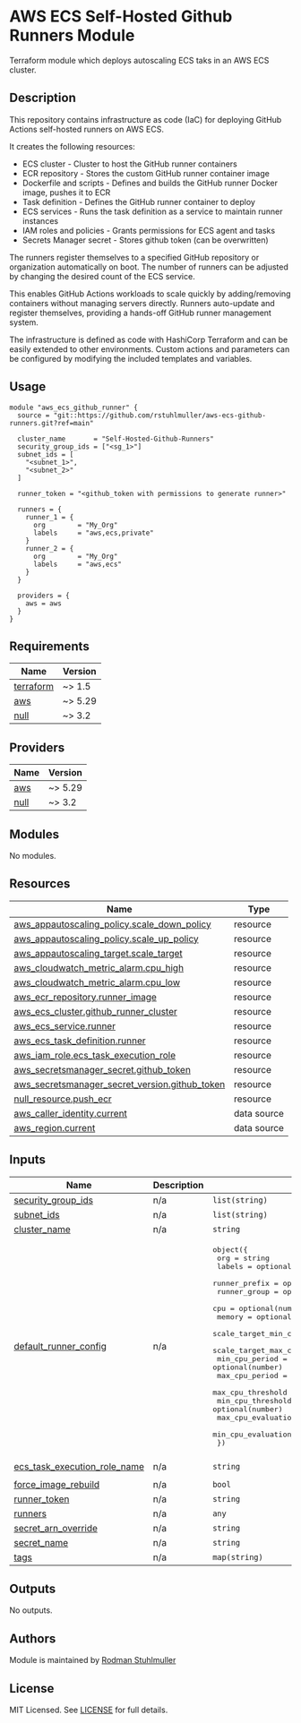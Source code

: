 # AWS ECS Self-Hosted Github Runners Module

Terraform module which deploys autoscaling ECS taks in an AWS ECS cluster.

## Description
This repository contains infrastructure as code (IaC) for deploying GitHub Actions self-hosted runners on AWS ECS.

It creates the following resources:

- ECS cluster - Cluster to host the GitHub runner containers
- ECR repository - Stores the custom GitHub runner container image
- Dockerfile and scripts - Defines and builds the GitHub runner Docker image, pushes it to ECR
- Task definition - Defines the GitHub runner container to deploy
- ECS services - Runs the task definition as a service to maintain runner instances
- IAM roles and policies - Grants permissions for ECS agent and tasks
- Secrets Manager secret - Stores github token (can be overwritten)

The runners register themselves to a specified GitHub repository or organization automatically on boot. The number of runners can be adjusted by changing the desired count of the ECS service.

This enables GitHub Actions workloads to scale quickly by adding/removing containers without managing servers directly. Runners auto-update and register themselves, providing a hands-off GitHub runner management system.

The infrastructure is defined as code with HashiCorp Terraform and can be easily extended to other environments. Custom actions and parameters can be configured by modifying the included templates and variables.

## Usage

```hcl
module "aws_ecs_github_runner" {
  source = "git::https://github.com/rstuhlmuller/aws-ecs-github-runners.git?ref=main"

  cluster_name       = "Self-Hosted-Github-Runners"
  security_group_ids = ["<sg_1>"]
  subnet_ids = [
    "<subnet_1>",
    "<subnet_2>"
  ]

  runner_token = "<github_token with permissions to generate runner>"

  runners = {
    runner_1 = {
      org        = "My_Org"
      labels     = "aws,ecs,private"
    }
    runner_2 = {
      org        = "My_Org"
      labels     = "aws,ecs"
    }
  }

  providers = {
    aws = aws
  }
}
```
<!-- BEGIN_TF_DOCS -->
## Requirements

| Name | Version |
|------|---------|
| <a name="requirement_terraform"></a> [terraform](#requirement\_terraform) | ~> 1.5 |
| <a name="requirement_aws"></a> [aws](#requirement\_aws) | ~> 5.29 |
| <a name="requirement_null"></a> [null](#requirement\_null) | ~> 3.2 |

## Providers

| Name | Version |
|------|---------|
| <a name="provider_aws"></a> [aws](#provider\_aws) | ~> 5.29 |
| <a name="provider_null"></a> [null](#provider\_null) | ~> 3.2 |

## Modules

No modules.

## Resources

| Name | Type |
|------|------|
| [aws_appautoscaling_policy.scale_down_policy](https://registry.terraform.io/providers/hashicorp/aws/latest/docs/resources/appautoscaling_policy) | resource |
| [aws_appautoscaling_policy.scale_up_policy](https://registry.terraform.io/providers/hashicorp/aws/latest/docs/resources/appautoscaling_policy) | resource |
| [aws_appautoscaling_target.scale_target](https://registry.terraform.io/providers/hashicorp/aws/latest/docs/resources/appautoscaling_target) | resource |
| [aws_cloudwatch_metric_alarm.cpu_high](https://registry.terraform.io/providers/hashicorp/aws/latest/docs/resources/cloudwatch_metric_alarm) | resource |
| [aws_cloudwatch_metric_alarm.cpu_low](https://registry.terraform.io/providers/hashicorp/aws/latest/docs/resources/cloudwatch_metric_alarm) | resource |
| [aws_ecr_repository.runner_image](https://registry.terraform.io/providers/hashicorp/aws/latest/docs/resources/ecr_repository) | resource |
| [aws_ecs_cluster.github_runner_cluster](https://registry.terraform.io/providers/hashicorp/aws/latest/docs/resources/ecs_cluster) | resource |
| [aws_ecs_service.runner](https://registry.terraform.io/providers/hashicorp/aws/latest/docs/resources/ecs_service) | resource |
| [aws_ecs_task_definition.runner](https://registry.terraform.io/providers/hashicorp/aws/latest/docs/resources/ecs_task_definition) | resource |
| [aws_iam_role.ecs_task_execution_role](https://registry.terraform.io/providers/hashicorp/aws/latest/docs/resources/iam_role) | resource |
| [aws_secretsmanager_secret.github_token](https://registry.terraform.io/providers/hashicorp/aws/latest/docs/resources/secretsmanager_secret) | resource |
| [aws_secretsmanager_secret_version.github_token](https://registry.terraform.io/providers/hashicorp/aws/latest/docs/resources/secretsmanager_secret_version) | resource |
| [null_resource.push_ecr](https://registry.terraform.io/providers/hashicorp/null/latest/docs/resources/resource) | resource |
| [aws_caller_identity.current](https://registry.terraform.io/providers/hashicorp/aws/latest/docs/data-sources/caller_identity) | data source |
| [aws_region.current](https://registry.terraform.io/providers/hashicorp/aws/latest/docs/data-sources/region) | data source |

## Inputs

| Name | Description | Type | Default | Required |
|------|-------------|------|---------|:--------:|
| <a name="input_security_group_ids"></a> [security\_group\_ids](#input\_security\_group\_ids) | n/a | `list(string)` | n/a | yes |
| <a name="input_subnet_ids"></a> [subnet\_ids](#input\_subnet\_ids) | n/a | `list(string)` | n/a | yes |
| <a name="input_cluster_name"></a> [cluster\_name](#input\_cluster\_name) | n/a | `string` | `"Self-Hosted-Github-Runners"` | no |
| <a name="input_default_runner_config"></a> [default\_runner\_config](#input\_default\_runner\_config) | n/a | <pre>object({<br>    org                       = string<br>    labels                    = optional(string)<br>    runner_prefix             = optional(string)<br>    runner_group              = optional(string)<br>    cpu                       = optional(number)<br>    memory                    = optional(number)<br>    scale_target_min_capacity = optional(number)<br>    scale_target_max_capacity = optional(number)<br>    min_cpu_period            = optional(number)<br>    max_cpu_period            = optional(number)<br>    max_cpu_threshold         = optional(number)<br>    min_cpu_threshold         = optional(number)<br>    max_cpu_evaluation_period = optional(number)<br>    min_cpu_evaluation_period = optional(number)<br>  })</pre> | <pre>{<br>  "cpu": 1,<br>  "labels": null,<br>  "max_cpu_evaluation_period": 3,<br>  "max_cpu_period": 120,<br>  "max_cpu_threshold": 80,<br>  "memory": 3,<br>  "min_cpu_evaluation_period": 3,<br>  "min_cpu_period": 10,<br>  "min_cpu_threshold": 10,<br>  "org": "",<br>  "runner_group": null,<br>  "runner_prefix": "aws-ecs-github-runner",<br>  "scale_target_max_capacity": 10,<br>  "scale_target_min_capacity": 1<br>}</pre> | no |
| <a name="input_ecs_task_execution_role_name"></a> [ecs\_task\_execution\_role\_name](#input\_ecs\_task\_execution\_role\_name) | n/a | `string` | `"aws-ecs-github-runner-task-execution-role"` | no |
| <a name="input_force_image_rebuild"></a> [force\_image\_rebuild](#input\_force\_image\_rebuild) | n/a | `bool` | `false` | no |
| <a name="input_runner_token"></a> [runner\_token](#input\_runner\_token) | n/a | `string` | `""` | no |
| <a name="input_runners"></a> [runners](#input\_runners) | n/a | `any` | `{}` | no |
| <a name="input_secret_arn_override"></a> [secret\_arn\_override](#input\_secret\_arn\_override) | n/a | `string` | `null` | no |
| <a name="input_secret_name"></a> [secret\_name](#input\_secret\_name) | n/a | `string` | `"github-token"` | no |
| <a name="input_tags"></a> [tags](#input\_tags) | n/a | `map(string)` | `{}` | no |

## Outputs

No outputs.
<!-- END_TF_DOCS -->

## Authors

Module is maintained by [Rodman Stuhlmuller](https://github.com/rstuhlmuller)

## License

MIT Licensed. See [LICENSE](https://github.com/rstuhlmuller/aws-ecs-github-runners/blob/main/LICENSE) for full details.